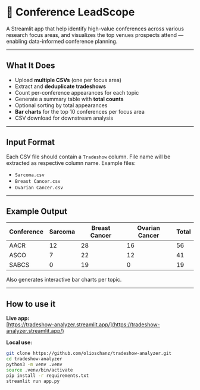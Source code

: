 # 📡 Conference LeadScope

A Streamlit app that help identify high-value conferences across various research focus areas, and visualizes the top venues prospects attend — enabling data-informed conference planning.

---

## What It Does

- Upload **multiple CSVs** (one per focus area)
- Extract and **deduplicate tradeshows**
- Count per-conference appearances for each topic
- Generate a summary table with **total counts**
- Optional sorting by total appearances
- **Bar charts** for the top 10 conferences per focus area
- CSV download for downstream analysis

---

## Input Format

Each CSV file should contain a `Tradeshow` column. File name will be extracted as respective column name.
Example files:

- `Sarcoma.csv`
- `Breast Cancer.csv`
- `Ovarian Cancer.csv`

---

## Example Output

| Conference      | Sarcoma | Breast Cancer | Ovarian Cancer | Total |
|----------------|---------|----------------|----------------|--------|
| AACR           | 12      | 28             | 16             | 56     |
| ASCO           | 7       | 22             | 12             | 41     |
| SABCS          | 0       | 19             | 0              | 19     |

Also generates interactive bar charts per topic.

---

## How to use it

**Live app:**  
[https://tradeshow-analyzer.streamlit.app/](https://tradeshow-analyzer.streamlit.app/)

**Local use:**
```bash
git clone https://github.com/olioschanz/tradeshow-analyzer.git
cd tradeshow-analyzer
python3 -m venv .venv
source .venv/bin/activate
pip install -r requirements.txt
streamlit run app.py
